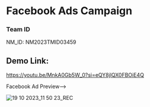 # Facebook Ads Campaign

### Team ID
NM_ID: NM2023TMID03459
  
## Demo Link:
https://youtu.be/MnkA0Gb5W_0?si=eQY8jlQX0FBOiE4Q


Facebook Ad Preview-->


![19 10 2023_11 50 23_REC](https://github.com/Vishva2003/Naan-Mudhalvan-Digital-Marketing/assets/119120019/df5aa9e2-5951-4d2e-b507-bca8d2ca61f6)
